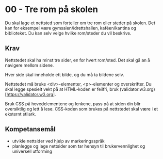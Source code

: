 # 00 - Tre rom på skolen

Du skal lage et nettsted som forteller om tre rom eller steder på skolen. 
Det kan for eksempel være gymsalen/idrettshallen, kaféen/kantina og biblioteket.
Du kan selv velge hvilke rom/steder du vil beskrive.

## Krav

Nettstedet skal ha minst tre sider, en for hvert rom/sted. 
Det skal gå an å navigere mellom  sidene. 

Hver side skal inneholde ett bilde, og du må ta bildene selv.

Nettstedet må bruke &lt;div&gt;-elementer, &lt;p&gt;-elementer og overskrifter. Du 
skal legge spesielt vekt på at HTML-koden er feilfri, bruk 
(validator.w3.org)[https://validator.w3.org].

Bruk CSS på hovedelementene og lenkene, pass på at siden din blir oversiktlig 
og lett å lese. CSS-koden som brukes på nettstedet skal være i et eksternt stilark.

## Kompetansemål

* utvikle nettsider ved hjelp av markeringsspråk
* planlegge og lage nettsider som tar hensyn til brukervennlighet og universell utforming
